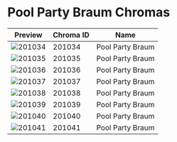 # Pool Party Braum Chromas



| Preview | Chroma ID | Name |
|---------|-----------|------|
| ![201034](https://raw.communitydragon.org/latest/plugins/rcp-be-lol-game-data/global/default/v1/champion-chroma-images/201/201034.png) | 201034 | Pool Party Braum |
| ![201035](https://raw.communitydragon.org/latest/plugins/rcp-be-lol-game-data/global/default/v1/champion-chroma-images/201/201035.png) | 201035 | Pool Party Braum |
| ![201036](https://raw.communitydragon.org/latest/plugins/rcp-be-lol-game-data/global/default/v1/champion-chroma-images/201/201036.png) | 201036 | Pool Party Braum |
| ![201037](https://raw.communitydragon.org/latest/plugins/rcp-be-lol-game-data/global/default/v1/champion-chroma-images/201/201037.png) | 201037 | Pool Party Braum |
| ![201038](https://raw.communitydragon.org/latest/plugins/rcp-be-lol-game-data/global/default/v1/champion-chroma-images/201/201038.png) | 201038 | Pool Party Braum |
| ![201039](https://raw.communitydragon.org/latest/plugins/rcp-be-lol-game-data/global/default/v1/champion-chroma-images/201/201039.png) | 201039 | Pool Party Braum |
| ![201040](https://raw.communitydragon.org/latest/plugins/rcp-be-lol-game-data/global/default/v1/champion-chroma-images/201/201040.png) | 201040 | Pool Party Braum |
| ![201041](https://raw.communitydragon.org/latest/plugins/rcp-be-lol-game-data/global/default/v1/champion-chroma-images/201/201041.png) | 201041 | Pool Party Braum |